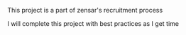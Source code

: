 This project is a part of zensar's recruitment process

I will complete this project with best practices as I get time
